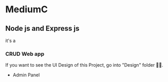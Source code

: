 # MediumC
 
 <h2>Node js and Express js</h2>
 
 it's a<br>
<h3>CRUD Web app</h3>

If you want to see the UI Design of this Project, go into "Design" folder 📁📂.

<ul>
 <li>Admin Panel</li>
</ul>
